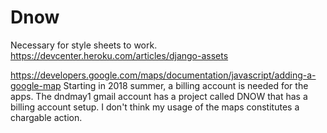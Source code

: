# Dnow
Necessary for style sheets to work.
https://devcenter.heroku.com/articles/django-assets


https://developers.google.com/maps/documentation/javascript/adding-a-google-map
Starting in 2018 summer, a billing account is needed for the apps.
The dndmay1 gmail account has a project called DNOW that has a billing account setup.
I don't think my usage of the maps constitutes a chargable action.

